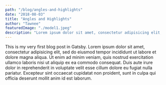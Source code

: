 ```yaml
---
path: "/blog/angles-and-highlights"
date: "2018-08-03"
title: "Angles and Highlights"
author: "Tawnee"
featuredImage: "./model1.jpeg"
description: "Lorem ipsum dolor sit amet, consectetur adipisicing elit, sed do eiusmod tempor incididunt ut labore et dolore magna aliqua."
---
```


This is my very first blog post in Gatsby. Lorem ipsum dolor sit amet, consectetur adipisicing elit, sed do eiusmod tempor incididunt ut labore et dolore magna aliqua. Ut enim ad minim veniam, quis nostrud exercitation ullamco laboris nisi ut aliquip ex ea commodo consequat. Duis aute irure dolor in reprehenderit in voluptate velit esse cillum dolore eu fugiat nulla pariatur. Excepteur sint occaecat cupidatat non proident, sunt in culpa qui officia deserunt mollit anim id est laborum.

